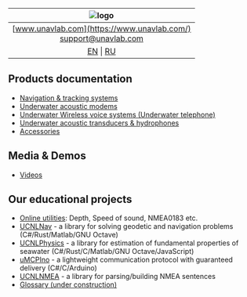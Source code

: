 | ![logo](https://ucnl.github.io/documentation/sm_logo.png) |
| :---: |
| [www.unavlab.com](https://www.unavlab.com/) <br/> [support@unavlab.com](mailto:support@unavlab.com) |
| [EN](README.md) \| [RU](README_RU.md) |

## Products documentation
* [Navigation & tracking systems](navigation_and_tracking_systems_en.md)
* [Underwater acoustic modems](underwater_acoustic_modems_en.md)
* [Underwater Wireless voice systems (Underwater telephone)](underwater_wireless_voice_systems_en.md)
* [Underwater acoustic transducers & hydrophones](underwater_acoustic_antennas_en.md)
* [Accessories](accessories_en.md)

## Media & Demos
* [Videos](media_videos_en.md)

## Our educational projects
* [Online utilities](online_utilities_en.md): Depth, Speed of sound, NMEA0183 etc.
* [UCNLNav](https://github.com/ucnl/UCNLNav) - a library for solving geodetic and navigation problems (C#/Rust/Matlab/GNU Octave)
* [UCNLPhysics](https://github.com/ucnl/UCNLPhysics) - a library for estimation of fundamental properties of seawater (C#/Rust/C/Matlab/GNU Octave/JavaScript)
* [uMCPIno](https://github.com/AlekUnderwater/uMCPIno) - a lightweight communication protocol with guaranteed delivery (C#/C/Arduino)
* [UCNLNMEA](https://github.com/ucnl/UCNLNMEA) - a library for parsing/building NMEA sentences
* [Glossary (under construction)](README.md)

